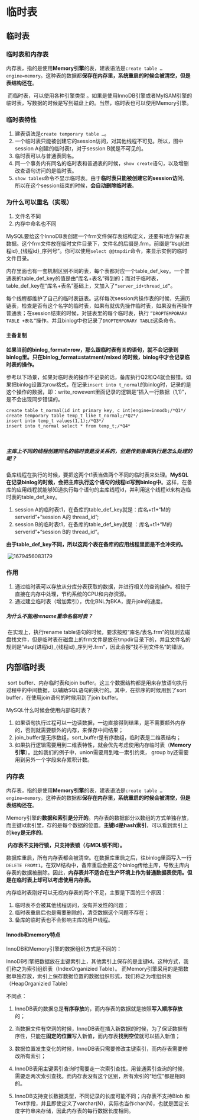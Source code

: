 # 临时表

## 临时表

### 临时表和内存表

​	内存表，指的是使用**Memory引擎**的表，建表语法是`create table …engine=memory`。这种表的数据都**保存在内存里，系统重启的时候会被清空，但是表结构还在**。

​	而临时表，可以使用各种引擎类型 。如果是使用InnoDB引擎或者MyISAM引擎的临时表，写数据的时候是写到磁盘上的。当然，临时表也可以使用Memory引擎。

### 临时表特性

1. 建表语法是`create temporary table …`。
2. 一个临时表只能被创建它的session访问，对其他线程不可见。所以，图中session A创建的临时表t，对于session B就是不可见的。
3. 临时表可以与普通表同名。
4. 同一个事务内有同名的临时表和普通表的时候，`show create`语句，以及增删改查语句访问的是临时表。
5. `show tables`命令不显示临时表。由于**临时表只能被创建它的session访问**，所以在这个session结束的时候，**会自动删除临时表**。

### 为什么可以重名（实现）

1. 文件名不同
2. 内存中命名也不同



​	MySQL要给这个InnoDB表创建一个frm文件保存表结构定义，还要有地方保存表数据。这个frm文件放在临时文件目录下，文件名的后缀是.frm，前缀是“#sql{进程id}_{线程id}_序列号”。你可以使用`select @@tmpdir`命令，来显示实例的临时文件目录。

​	内存里面也有一套机制区别不同的表，每个表都对应一个table_def_key。一个普通表的table_def_key的值是由“库名+表名”得到的；而对于临时表，table_def_key在“库名+表名”基础上，又加入了`“server_id+thread_id”`。

​	每个线程都维护了自己的临时表链表。这样每次session内操作表的时候，先遍历链表，检查是否有这个名字的临时表，如果有就优先操作临时表，如果没有再操作普通表；在session结束的时候，对链表里的每个临时表，执行 `“DROPTEMPORARY TABLE +表名”`操作。并且binlog中也记录了`DROPTEMPORARY TABLE`这条命令。

#### 主备复制

​	**如果当前的binlog_format=row，那么跟临时表有关的语句，就不会记录到binlog里。只在binlog_format=statment/mixed 的时候，binlog中才会记录临时表的操作。**

​	参考以下场景，如果对临时表的操作不记录的话，备库执行Q2和Q4就会报错。如果把binlog设置为row格式，在记录`insert into t_normal`的binlog时，记录的是这个操作的数据，即：write_rowevent里面记录的逻辑是“插入一行数据（1,1)”，是不会出现同步错误的。

```mysql
create table t_normal(id int primary key, c int)engine=innodb;/*Q1*/
create temporary table temp_t like t_normal;/*Q2*/
insert into temp_t values(1,1);/*Q3*/
insert into t_normal select * from temp_t;/*Q4*
```

​	

##### 主库上不同的线程创建同名的临时表是没关系的，但是传到备库执行是怎么处理的呢？

​	备库线程在执行的时候，要把这两个t1表当做两个不同的临时表来处理。**MySQL在记录binlog的时候，会把主库执行这个语句的线程id写到binlog中**。这样，在备库的应用线程就能够知道执行每个语句的主库线程id，并利用这个线程id来构造临时表的table_def_key。

1. session A的临时表t1，在备库的table_def_key就是：库名+t1+“M的serverid”+“session A的
   thread_id”;
2. session B的临时表t1，在备库的table_def_key就是 ：库名+t1+“M的serverid”+“session B的
   thread_id”。

**由于table_def_key不同，所以这两个表在备库的应用线程里面是不会冲突的。**

​	![1679456083179](C:\Users\Chenhui\AppData\Roaming\Typora\typora-user-images\1679456083179.png)



### 作用

1. 通过临时表可以存放从分库分表获取的数据，并进行相关的查询操作。相较于直接在内存中处理，节约系统的CPU和内存资源。
2. 通过建立临时表（增加索引），优化BNL为BKA，提升join的速度。



##### 为什么不能用rename重命名临时表？

​	在实现上，执行rename table语句的时候，要求按照“库名/表名.frm”的规则去磁盘找文件，但是临时表在磁盘上的frm文件是放在tmpdir目录下的，并且文件名的规则是“#sql{进程id}_{线程id}_序列号.frm”，因此会报“找不到文件名”的错误。



## 内部临时表

​	sort buffer、内存临时表和join buffer。这三个数据结构都是用来存放语句执行过程中的中间数据，以辅助SQL语句的执行的。其中，在排序的时候用到了sort buffer，在使用join语句的时候用到了join buffer。

MySQL什么时候会使用内部临时表？

1. 如果语句执行过程可以一边读数据，一边直接得到结果，是不需要额外内存的，否则就需要额外的内存，来保存中间结果；
2. join_buffer是无序数组，sort_buffer是有序数组，临时表是二维表结构；
3. 如果执行逻辑需要用到二维表特性，就会优先考虑使用内存临时表（**Memory引擎**）。比如我们的例子中，union需要用到唯一索引约束， group by还需要用到另外一个字段来存累积计数。



### 内存表

​	内存表，指的是使用**Memory引擎**的表，建表语法是`create table …engine=memory`。这种表的数据都**保存在内存里，系统重启的时候会被清空，但是表结构还在**。

​	Memory引擎的**数据和索引是分开的**。内存表的数据部分以数组的方式单独存放，而主键id索引里，存的是每个数据的位置。**主键id是hash索引**，可以看到索引上的**key是无序的**。

​	**内存表不支持行锁，只支持表锁（与MDL锁不同）。**

​	数据库重启，所有内存表都会被清空。在数据库重启之后，往binlog里面写入一行`DELETE FROMt1`。在双M结构中，备库重启会把这个binlog传给主库，导致主库内存表的数据被删除。因此，**内存表并不适合在生产环境上作为普通数据表使用。但是在临时表上却可以考虑使用内存表。**

内存临时表刚好可以无视内存表的两个不足，主要是下面的三个原因：

1. 临时表不会被其他线程访问，没有并发性的问题；
2. 临时表重启后也是需要删除的，清空数据这个问题不存在；
3. 备库的临时表也不会影响主库的用户线程。

#### Innodb和memory特点

InnoDB和Memory引擎的数据组织方式是不同的：

​	InnoDB引擎把数据放在主键索引上，其他索引上保存的是主键id。这种方式，我们称之为索引组织表（IndexOrganizied Table）。
​	而Memory引擎采用的是把数据单独存放，索引上保存数据位置的数据组织形式，我们称之为堆组织表（HeapOrganizied Table）



不同点：

1. InnoDB表的数据总是**有序存放**的，而内存表的数据就是按照**写入顺序存放**的；

2. 当数据文件有空洞的时候，InnoDB表在插入新数据的时候，为了保证数据有序性，只能在**固定的位置**写入新值，而内存表**找到空位**就可以插入新值；
3. 数据位置发生变化的时候，InnoDB表只需要修改主键索引，而内存表需要修改所有索引；
4. InnoDB表用主键索引查询时需要走一次索引查找，用普通索引查询的时候，需要走两次索引查找。而内存表没有这个区别，所有索引的“地位”都是相同的。
5. InnoDB支持变长数据类型，不同记录的长度可能不同；内存表不支持Blob 和 Text字段，并且即使定义了varchar(N)，实际也当作char(N)，也就是固定长度字符串来存储，因此内存表的每行数据长度相同。